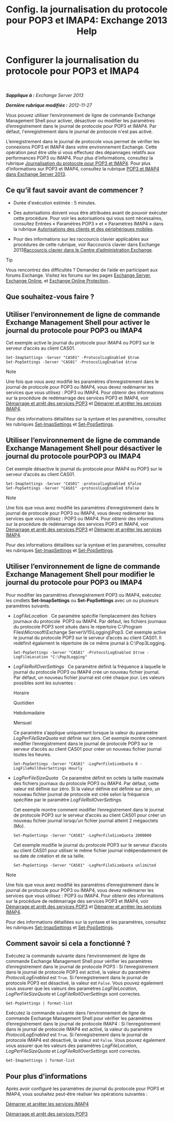 ﻿---
title: 'Config. la journalisation du protocole pour POP3 et IMAP4: Exchange 2013 Help'
TOCTitle: Configurer la journalisation du protocole pour POP3 et IMAP4
ms:assetid: 451b337b-cb6b-4460-8687-be0b19c469bc
ms:mtpsurl: https://technet.microsoft.com/fr-fr/library/Aa997690(v=EXCHG.150)
ms:contentKeyID: 50555388
ms.date: 04/24/2018
mtps_version: v=EXCHG.150
ms.translationtype: HT
---

# Configurer la journalisation du protocole pour POP3 et IMAP4

 

_**Sapplique à :** Exchange Server 2013_

_**Dernière rubrique modifiée :** 2012-11-27_

Vous pouvez utiliser l’environnement de ligne de commande Exchange Management Shell pour activer, désactiver ou modifier les paramètres d’enregistrement dans le journal de protocole pour POP3 et IMAP4. Par défaut, l'enregistrement dans le journal de protocole n'est pas activé.

L’enregistrement dans le journal de protocole vous permet de vérifier les connexions POP3 et IMAP4 dans votre environnement Exchange. Cette opération peut être utile si vous effectuez des dépannages relatifs aux performances POP3 ou IMAP4. Pour plus d’informations, consultez la rubrique [Journalisation du protocole pour POP3 et IMAP4](protocol-logging-for-pop3-and-imap4-exchange-2013-help.md). Pour plus d’informations sur POP3 et IMAP4, consultez la rubrique [POP3 et IMAP4 dans Exchange Server 2013](pop3-and-imap4-in-exchange-server-2013-exchange-2013-help.md).

## Ce qu’il faut savoir avant de commencer ?

  - Durée d'exécution estimée : 5 minutes.

  - Des autorisations doivent vous être attribuées avant de pouvoir exécuter cette procédure. Pour voir les autorisations qui vous sont nécessaires, consultez Entrées « Paramètres POP3 » et « Paramètres IMAP4 » dans la rubrique [Autorisations des clients et des périphériques mobiles](clients-and-mobile-devices-permissions-exchange-2013-help.md).

  - Pour des informations sur les raccourcis clavier applicables aux procédures de cette rubrique, voir Raccourcis clavier dans Exchange 2013[Raccourcis clavier dans le Centre d’administration Exchange](keyboard-shortcuts-in-the-exchange-admin-center-exchange-online-protection-help.md).

> [!TIP]
> Vous rencontrez des difficultés ? Demandez de l’aide en participant aux forums Exchange. Visitez les forums sur les pages <a href="https://go.microsoft.com/fwlink/p/?linkid=60612">Exchange Server</a>, <a href="https://go.microsoft.com/fwlink/p/?linkid=267542">Exchange Online</a>, et <a href="https://go.microsoft.com/fwlink/p/?linkid=285351">Exchange Online Protection</a>..


## Que souhaitez-vous faire ?

## Utiliser l’environnement de ligne de commande Exchange Management Shell pour activer le journal du protocole pour POP3 ou IMAP4

Cet exemple active le journal du protocole pour IMAP4 ou POP3 sur le serveur d’accès au client CAS01.

    Set-ImapSettings -Server "CAS01" -ProtocolLogEnabled $true
    Set-PopSettings -Server "CAS01" -ProtocolLogEnabled $true

> [!NOTE]
> Une fois que vous avez modifié les paramètres d’enregistrement dans le journal de protocole pour POP3 ou IMAP4, vous devez redémarrer les services que vous utilisez : POP3 ou IMAP4. Pour obtenir des informations sur la procédure de redémarrage des services POP3 et IMAP4, voir <a href="start-and-stop-the-pop3-services-exchange-2013-help.md">Démarrage et arrêt des services POP3</a> et <a href="start-and-stop-the-imap4-services-exchange-2013-help.md">Démarrer et arrêter les services IMAP4</a>.


Pour des informations détaillées sur la syntaxe et les paramètres, consultez les rubriques [Set-ImapSettings](https://technet.microsoft.com/fr-fr/library/aa998252\(v=exchg.150\)) et [Set-PopSettings](https://technet.microsoft.com/fr-fr/library/aa997154\(v=exchg.150\)).

## Utiliser l’environnement de ligne de commande Exchange Management Shell pour désactiver le journal du protocole pourPOP3 ou IMAP4

Cet exemple désactive le journal du protocole pour IMAP4 ou POP3 sur le serveur d’accès au client CAS01.

    Set-ImapSettings -Server "CAS01" -protocolLogEnabled $false
    Set-PopSettings -Server "CAS01" -protocolLogEnabled $false

> [!NOTE]
> Une fois que vous avez modifié les paramètres d’enregistrement dans le journal de protocole pour POP3 ou IMAP4, vous devez redémarrer les services que vous utilisez : POP3 ou IMAP4. Pour obtenir des informations sur la procédure de redémarrage des services POP3 et IMAP4, voir <a href="start-and-stop-the-pop3-services-exchange-2013-help.md">Démarrage et arrêt des services POP3</a> et <a href="start-and-stop-the-imap4-services-exchange-2013-help.md">Démarrer et arrêter les services IMAP4</a>.


Pour des informations détaillées sur la syntaxe et les paramètres, consultez les rubriques [Set-ImapSettings](https://technet.microsoft.com/fr-fr/library/aa998252\(v=exchg.150\)) et [Set-PopSettings](https://technet.microsoft.com/fr-fr/library/aa997154\(v=exchg.150\)).

## Utiliser l’environnement de ligne de commande Exchange Management Shell pour modifier le journal du protocole pour POP3 ou IMAP4

Pour modifier les paramètres d’enregistrement POP3 ou IMAP4, exécutez les cmdlets **Set-ImapSettings** ou **Set-PopSettings** avec un ou plusieurs paramètres suivants.

  - *LogFileLocation*   Ce paramètre spécifie l’emplacement des fichiers journaux du protocole  POP3 ou IMAP4. Par défaut, les fichiers journaux du protocole POP3 sont situés dans le répertoire C:\\Program Files\\Microsoft\\Exchange Server\\V15\\Logging\\Pop3. Cet exemple active le journal du protocole POP3 sur le serveur d’accès au client CAS01. Il redéfinit également le répertoire de ce même journal à C:\\Pop3Logging.
    
        Set-PopSettings -Server "CAS01" -ProtocolLogEnabled $true -LogFileLocation "C:\Pop3Logging"

  - *LogFileRollOverSettings*   Ce paramètre définit la fréquence à laquelle le journal du protocole POP3 ou IMAP4 crée un nouveau fichier journal. Par défaut, un nouveau fichier journal est créé chaque jour. Les valeurs possibles sont les suivantes :
    
    Horaire
    
    Quotidien
    
    Hebdomadaire
    
    Mensuel
    
    Ce paramètre s’applique uniquement lorsque la valeur du paramètre *LogPerFileSizeQuota* est définie sur zéro. Cet exemple montre comment modifier l’enregistrement dans le journal de protocole POP3 sur le serveur d’accès au client CAS01 pour créer un nouveau fichier journal toutes les heures.
    
        Set-PopSettings -Server "CAS01" -LogPerFileSizeQuota 0 -LogFileRollOverSettings Hourly

  - *LogPerFileSizeQuota*   Ce paramètre définit en octets la taille maximale des fichiers journaux du protocole POP3 ou IMAP4. Par défaut, cette valeur est définie sur zéro. Si la valeur définie est définie sur zéro, un nouveau fichier journal de protocole est créé selon la fréquence spécifiée par le paramètre *LogFileRollOverSettings*.
    
    Cet exemple montre comment modifier l’enregistrement dans le journal de protocole POP3 sur le serveur d’accès au client CAS01 pour créer un nouveau fichier journal lorsqu’un fichier journal atteint 2 mégaoctets (Mo).
    
        Set-PopSettings -Server "CAS01" -LogPerFileSizeQuota 2000000
    
    Cet exemple modifie le journal du protocole POP3 sur le serveur d’accès au client CAS01 pour utiliser le même fichier journal indépendamment de sa date de création et de sa taille.
    
        Set-PopSettings -Server "CAS01" -LogPerFileSizeQuota unlimited

> [!NOTE]
> Une fois que vous avez modifié les paramètres d’enregistrement dans le journal de protocole pour POP3 ou IMAP4, vous devez redémarrer les services que vous utilisez : POP3 ou IMAP4. Pour obtenir des informations sur la procédure de redémarrage des services POP3 et IMAP4, voir <a href="start-and-stop-the-pop3-services-exchange-2013-help.md">Démarrage et arrêt des services POP3</a> et <a href="start-and-stop-the-imap4-services-exchange-2013-help.md">Démarrer et arrêter les services IMAP4</a>.


Pour des informations détaillées sur la syntaxe et les paramètres, consultez les rubriques [Set-ImapSettings](https://technet.microsoft.com/fr-fr/library/aa998252\(v=exchg.150\)) et [Set-PopSettings](https://technet.microsoft.com/fr-fr/library/aa997154\(v=exchg.150\)).

## Comment savoir si cela a fonctionné ?

Exécutez la commande suivante dans l’environnement de ligne de commande Exchange Management Shell pour vérifier les paramètres d’enregistrement dans le journal de protocole POP3 : Si l’enregistrement dans le journal de protocole POP3 est activé, la valeur du paramètre *ProtocolLogEnabled* est `True`. Si l’enregistrement dans le journal de protocole POP3 est désactivé, la valeur est `False`. Vous pouvez également vous assurer que les valeurs des paramètres *LogFileLocation*, *LogPerFileSizeQuota* et *LogFileRollOverSettings* sont correctes.

    Get-PopSettings | format-list

Exécutez la commande suivante dans l’environnement de ligne de commande Exchange Management Shell pour vérifier les paramètres d’enregistrement dans le journal de protocole IMAP4 : Si l’enregistrement dans le journal de protocole IMAP4 est activé, la valeur du paramètre *ProtocolLogEnabled* est `True`. Si l’enregistrement dans le journal de protocole IMAP4 est désactivé, la valeur est `False`. Vous pouvez également vous assurer que les valeurs des paramètres *LogFileLocation*, *LogPerFileSizeQuota* et *LogFileRollOverSettings* sont correctes.

    Get-ImapSettings | format-list

## Pour plus d'informations

Après avoir configuré les paramètres de journal du protocole pour POP3 et IMAP4, vous souhaitez peut-être réaliser les opérations suivantes :

[Démarrer et arrêter les services IMAP4](start-and-stop-the-imap4-services-exchange-2013-help.md)

[Démarrage et arrêt des services POP3](start-and-stop-the-pop3-services-exchange-2013-help.md)


